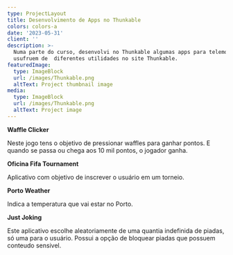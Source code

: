 ```yaml
---
type: ProjectLayout
title: Desenvolvimento de Apps no Thunkable
colors: colors-a
date: '2023-05-31'
client: ''
description: >-
  Numa parte do curso, desenvolvi no Thunkable algumas apps para telemóvel que
  usufruem de  diferentes utilidades no site Thunkable.
featuredImage:
  type: ImageBlock
  url: /images/Thunkable.png
  altText: Project thumbnail image
media:
  type: ImageBlock
  url: /images/Thunkable.png
  altText: Project image
---
```

**Waffle Clicker** 

Neste jogo tens o objetivo de pressionar waffles para ganhar pontos.  E quando se passa ou chega aos 10 mil pontos, o jogador ganha.



**Oficina Fifa Tournament**

Aplicativo com objetivo de inscrever o usuário em um torneio.



**Porto Weather**

Indica a temperatura que vai estar no Porto.



**Just Joking**

Este aplicativo escolhe aleatoriamente de uma quantia indefinida de piadas, só uma para o usuário. Possui a opção de bloquear piadas que possuem conteudo sensivel. 
